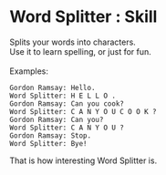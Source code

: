 # Word Splitter : Skill

Splits your words into characters.<br>
Use it to learn spelling, or just for fun.<br>
<br>
Examples:<br>

```text
Gordon Ramsay: Hello.
Word Splitter: H E L L O .
Gordon Ramsay: Can you cook?
Word Splitter: C A N Y O U C O O K ?
Gordon Ramsay: Can you?
Word Splitter: C A N Y O U ?
Gordon Ramsay: Stop.
Word Splitter: Bye!
```

That is how interesting Word Splitter is.
